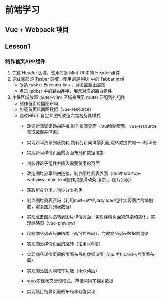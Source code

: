# 前端学习

## Vue + Webpack 项目

## Lesson1
### 制作首页APP组件
1. 完成 Header 区域，使用的是 Mint-UI 中的 Header 组件
2. 完成底部的 Tabbar 区域，使用的是 MUI 中的 Tabbar.html 
    + 改造 tabbar 为 router-link ，并设置路由高亮
    + 点击 tabbar 中的路由连接，展示对应的路由组件
3. 中间区域放置 router-view 区域来展示 router 匹配到的组件
    + 制作首页轮播图布局
    + 加载首页轮播图数据（vue-resource）
    + 通过MUI和自定义图标改造六宫格及其样式
        + 改造新闻资讯路由链接,制作新闻界面（mui绘制页面，vue-resource获取数据并渲染）
        + 实现新闻资讯列表跳转,跳转到新闻详情页面,跳转时提供唯一id标识符
        + 实现新闻详情页面的页面布局和数据渲染
        + 封装评论子组件并插入需要使用的页面

        + 改造图片分享路由链接，制作图片列表界面（mui中tab-top-webview-main.html制作顶部滑动条[复杂]，图片列表）
        + 获取所有分类，渲染分类列表
        + 制作图片列表区域（利用mint-ui中的lazy load组件实现图片的懒加载，渲染图片列表数据）
        + 实现点击图片跳转到图片详情页面，实现详情页面的渲染和美化，实现缩略图（vue-preview）

        + 绘制商品列表经典结构（两列式布局），完成商品列表数据的渲染
        + 实现商品详情页面的跳转（采用js方法）
        + 实现商品详情页面的页面布局和数据渲染（mui中的card卡片页面布局）

        + 实现商品加入购物车功能（小球动画）
        + vuex实现状态管理模式，存储购物车相关数据
        + 实现项目结算页面的布局和功能实现